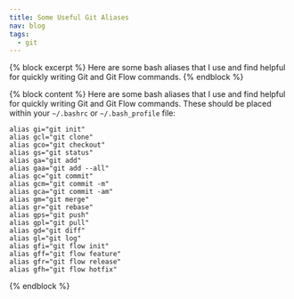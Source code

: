 ```yaml
---
title: Some Useful Git Aliases
nav: blog
tags:
  - git
---
```

{% block excerpt %}
Here are some bash aliases that I use and find helpful for quickly writing Git and Git Flow commands.
{% endblock %}

{% block content %}
Here are some bash aliases that I use and find helpful for quickly writing Git and Git Flow commands. These should be placed within your `~/.bashrc` or `~/.bash_profile` file:

    alias gi="git init"
    alias gcl="git clone"
    alias gco="git checkout"
    alias gs="git status"
    alias ga="git add"
    alias gaa="git add --all"
    alias gc="git commit"
    alias gcm="git commit -m"
    alias gca="git commit -am"
    alias gm="git merge"
    alias gr="git rebase"
    alias gps="git push"
    alias gpl="git pull"
    alias gd="git diff"
    alias gl="git log"
    alias gfi="git flow init"
    alias gff="git flow feature"
    alias gfr="git flow release"
    alias gfh="git flow hotfix"
{% endblock %}
